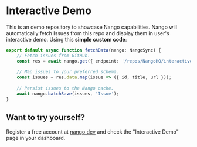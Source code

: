 # Interactive Demo

This is an demo repository to showcase Nango capabilities.
Nango will automatically fetch Issues from this repo and display them in user's interactive demo.
Using this **simple custom code**:

```ts
export default async function fetchData(nango: NangoSync) {
    // Fetch issues from GitHub.
    const res = await nango.get({ endpoint: '/repos/NangoHQ/interactive-demo/issues' });
    
    // Map issues to your preferred schema.
    const issues = res.data.map(issue => ({ id, title, url }));
    
    // Persist issues to the Nango cache.
    await nango.batchSave(issues, 'Issue');
}
```

## Want to try yourself?

Register a free account at [nango.dev](https://nango.dev) and check the "Interactive Demo" page in your dashboard.
